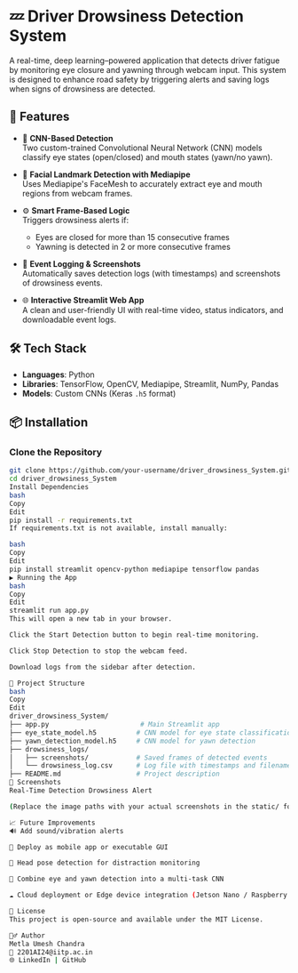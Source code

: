 # 💤 Driver Drowsiness Detection System

A real-time, deep learning–powered application that detects driver fatigue by monitoring eye closure and yawning through webcam input. This system is designed to enhance road safety by triggering alerts and saving logs when signs of drowsiness are detected.

## 🚀 Features

- 🧠 **CNN-Based Detection**  
  Two custom-trained Convolutional Neural Network (CNN) models classify eye states (open/closed) and mouth states (yawn/no yawn).

- 🎯 **Facial Landmark Detection with Mediapipe**  
  Uses Mediapipe's FaceMesh to accurately extract eye and mouth regions from webcam frames.

- ⚙️ **Smart Frame-Based Logic**  
  Triggers drowsiness alerts if:
  - Eyes are closed for more than 15 consecutive frames
  - Yawning is detected in 2 or more consecutive frames

- 💾 **Event Logging & Screenshots**  
  Automatically saves detection logs (with timestamps) and screenshots of drowsiness events.

- 🌐 **Interactive Streamlit Web App**  
  A clean and user-friendly UI with real-time video, status indicators, and downloadable event logs.

## 🛠️ Tech Stack

- **Languages**: Python  
- **Libraries**: TensorFlow, OpenCV, Mediapipe, Streamlit, NumPy, Pandas  
- **Models**: Custom CNNs (Keras `.h5` format)

## 📦 Installation

### Clone the Repository

```bash
git clone https://github.com/your-username/driver_drowsiness_System.git
cd driver_drowsiness_System
Install Dependencies
bash
Copy
Edit
pip install -r requirements.txt
If requirements.txt is not available, install manually:

bash
Copy
Edit
pip install streamlit opencv-python mediapipe tensorflow pandas
▶️ Running the App
bash
Copy
Edit
streamlit run app.py
This will open a new tab in your browser.

Click the Start Detection button to begin real-time monitoring.

Click Stop Detection to stop the webcam feed.

Download logs from the sidebar after detection.

📂 Project Structure
bash
Copy
Edit
driver_drowsiness_System/
├── app.py                       # Main Streamlit app
├── eye_state_model.h5          # CNN model for eye state classification
├── yawn_detection_model.h5     # CNN model for yawn detection
├── drowsiness_logs/
│   ├── screenshots/            # Saved frames of detected events
│   └── drowsiness_log.csv      # Log file with timestamps and filenames
├── README.md                   # Project description
📸 Screenshots
Real-Time Detection	Drowsiness Alert

(Replace the image paths with your actual screenshots in the static/ folder if you include them)

📈 Future Improvements
🔊 Add sound/vibration alerts

📱 Deploy as mobile app or executable GUI

🎥 Head pose detection for distraction monitoring

🤖 Combine eye and yawn detection into a multi-task CNN

☁️ Cloud deployment or Edge device integration (Jetson Nano / Raspberry Pi)

📄 License
This project is open-source and available under the MIT License.

🙋‍♂️ Author
Metla Umesh Chandra
📧 2201AI24@iitp.ac.in
🌐 LinkedIn | GitHub
